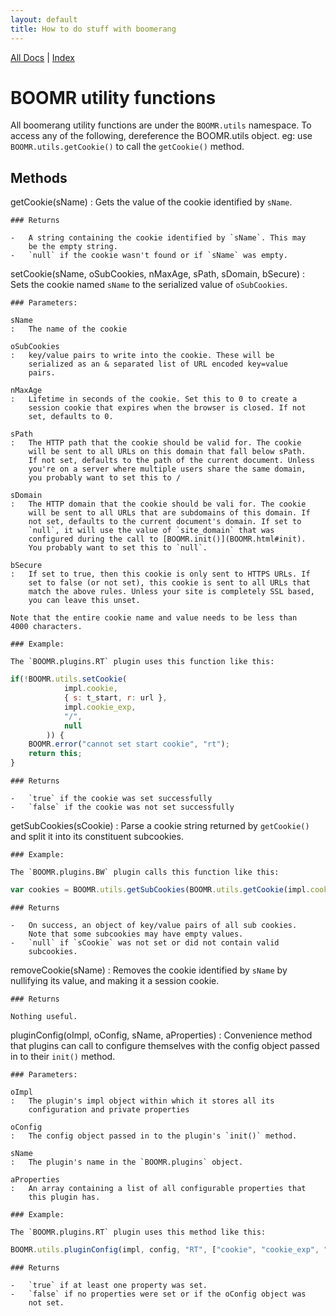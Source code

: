 ```yaml
---
layout: default
title: How to do stuff with boomerang
---
```


[All Docs](../) | [Index](index.html)

BOOMR utility functions
=======================

All boomerang utility functions are under the `BOOMR.utils` namespace.
To access any of the following, dereference the BOOMR.utils object. eg:
use `BOOMR.utils.getCookie()` to call the `getCookie()` method.

Methods
-------

getCookie(sName)
:   Gets the value of the cookie identified by `sName`.

    ### Returns

    -   A string containing the cookie identified by `sName`. This may
        be the empty string.
    -   `null` if the cookie wasn't found or if `sName` was empty.

setCookie(sName, oSubCookies, nMaxAge, sPath, sDomain, bSecure)
:   Sets the cookie named `sName` to the serialized value of
    `oSubCookies`.

    ### Parameters:

    sName
    :   The name of the cookie

    oSubCookies
    :   key/value pairs to write into the cookie. These will be
        serialized as an & separated list of URL encoded key=value
        pairs.

    nMaxAge
    :   Lifetime in seconds of the cookie. Set this to 0 to create a
        session cookie that expires when the browser is closed. If not
        set, defaults to 0.

    sPath
    :   The HTTP path that the cookie should be valid for. The cookie
        will be sent to all URLs on this domain that fall below sPath.
        If not set, defaults to the path of the current document. Unless
        you're on a server where multiple users share the same domain,
        you probably want to set this to /

    sDomain
    :   The HTTP domain that the cookie should be vali for. The cookie
        will be sent to all URLs that are subdomains of this domain. If
        not set, defaults to the current document's domain. If set to
        `null`, it will use the value of `site_domain` that was
        configured during the call to [BOOMR.init()](BOOMR.html#init).
        You probably want to set this to `null`.

    bSecure
    :   If set to true, then this cookie is only sent to HTTPS URLs. If
        set to false (or not set), this cookie is sent to all URLs that
        match the above rules. Unless your site is completely SSL based,
        you can leave this unset.

    Note that the entire cookie name and value needs to be less than
    4000 characters.

    ### Example:

    The `BOOMR.plugins.RT` plugin uses this function like this:

```javascript
if(!BOOMR.utils.setCookie(
            impl.cookie,
            { s: t_start, r: url },
            impl.cookie_exp,
            "/",
            null
        )) {
    BOOMR.error("cannot set start cookie", "rt");
    return this;
}
```

    ### Returns

    -   `true` if the cookie was set successfully
    -   `false` if the cookie was not set successfully

getSubCookies(sCookie)
:   Parse a cookie string returned by `getCookie()` and split it into
    its constituent subcookies.

    ### Example:

    The `BOOMR.plugins.BW` plugin calls this function like this:

```javascript
var cookies = BOOMR.utils.getSubCookies(BOOMR.utils.getCookie(impl.cookie));
```

    ### Returns

    -   On success, an object of key/value pairs of all sub cookies.
        Note that some subcookies may have empty values.
    -   `null` if `sCookie` was not set or did not contain valid
        subcookies.

removeCookie(sName)
:   Removes the cookie identified by `sName` by nullifying its value,
    and making it a session cookie.

    ### Returns

    Nothing useful.

pluginConfig(oImpl, oConfig, sName, aProperties)
:   Convenience method that plugins can call to configure themselves
    with the config object passed in to their `init()` method.

    ### Parameters:

    oImpl
    :   The plugin's impl object within which it stores all its
        configuration and private properties

    oConfig
    :   The config object passed in to the plugin's `init()` method.

    sName
    :   The plugin's name in the `BOOMR.plugins` object.

    aProperties
    :   An array containing a list of all configurable properties that
        this plugin has.

    ### Example:

    The `BOOMR.plugins.RT` plugin uses this method like this:

```javascript
BOOMR.utils.pluginConfig(impl, config, "RT", ["cookie", "cookie_exp", "strict_referrer"]);
```

    ### Returns

    -   `true` if at least one property was set.
    -   `false` if no properties were set or if the oConfig object was
        not set.
